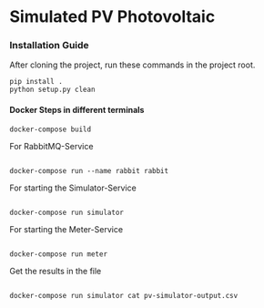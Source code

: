 # Simulated PV Photovoltaic


### Installation Guide 

After cloning the project, run these commands in the project root.

```
pip install .
python setup.py clean
```

#### Docker Steps in different terminals

```
docker-compose build

```

For RabbitMQ-Service

```

docker-compose run --name rabbit rabbit

```

For starting the Simulator-Service

```

docker-compose run simulator

```

For starting the Meter-Service

```

docker-compose run meter

```

Get the results in the file

```

docker-compose run simulator cat pv-simulator-output.csv

```







